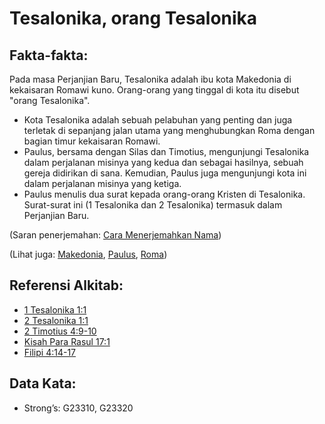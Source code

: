 # Tesalonika, orang Tesalonika

## Fakta-fakta:

Pada masa Perjanjian Baru, Tesalonika adalah ibu kota Makedonia di kekaisaran Romawi kuno. Orang-orang yang tinggal di kota itu disebut "orang Tesalonika".

* Kota Tesalonika adalah sebuah pelabuhan yang penting dan juga terletak di sepanjang jalan utama yang menghubungkan Roma dengan bagian timur kekaisaran Romawi.
* Paulus, bersama dengan Silas dan Timotius, mengunjungi Tesalonika dalam perjalanan misinya yang kedua dan sebagai hasilnya, sebuah gereja didirikan di sana. Kemudian, Paulus juga mengunjungi kota ini dalam perjalanan misinya yang ketiga.
* Paulus menulis dua surat kepada orang-orang Kristen di Tesalonika. Surat-surat ini (1 Tesalonika dan 2 Tesalonika) termasuk dalam Perjanjian Baru.

(Saran penerjemahan: [Cara Menerjemahkan Nama](rc://en/ta/man/translate/translate-names))

(Lihat juga: [Makedonia](../names/macedonia.md), [Paulus](../names/paul.md), [Roma](../names/rome.md))

## Referensi Alkitab:

* [1 Tesalonika 1:1](rc://en/tn/help/1th/01/1)
* [2 Tesalonika 1:1](rc://en/tn/help/2th/01/01)
* [2 Timotius 4:9-10](rc://en/tn/help/2ti/04/09)
* [Kisah Para Rasul 17:1](rc://en/tn/help/act/17/01)
* [Filipi 4:14-17](rc://en/tn/help/php/04/14)

## Data Kata:

* Strong’s: G23310, G23320
